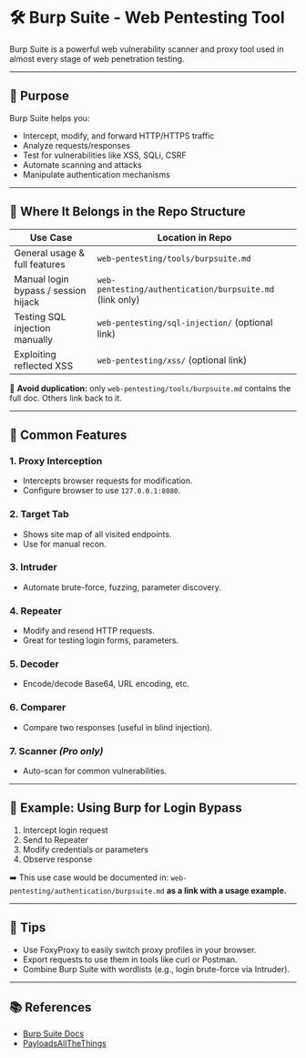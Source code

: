 # 🛠️ Burp Suite - Web Pentesting Tool

Burp Suite is a powerful web vulnerability scanner and proxy tool used in almost every stage of web penetration testing.

---

## 🎯 Purpose
Burp Suite helps you:
- Intercept, modify, and forward HTTP/HTTPS traffic
- Analyze requests/responses
- Test for vulnerabilities like XSS, SQLi, CSRF
- Automate scanning and attacks
- Manipulate authentication mechanisms

---

## 📁 Where It Belongs in the Repo Structure

| Use Case                            | Location in Repo                          |
|-------------------------------------|-------------------------------------------|
| General usage & full features       | `web-pentesting/tools/burpsuite.md`       |
| Manual login bypass / session hijack| `web-pentesting/authentication/burpsuite.md` (link only) |
| Testing SQL injection manually      | `web-pentesting/sql-injection/` (optional link) |
| Exploiting reflected XSS            | `web-pentesting/xss/` (optional link)     |

📌 **Avoid duplication:** only `web-pentesting/tools/burpsuite.md` contains the full doc. Others link back to it.

---

## 🔧 Common Features

### 1. **Proxy Interception**
- Intercepts browser requests for modification.
- Configure browser to use `127.0.0.1:8080`.

### 2. **Target Tab**
- Shows site map of all visited endpoints.
- Use for manual recon.

### 3. **Intruder**
- Automate brute-force, fuzzing, parameter discovery.

### 4. **Repeater**
- Modify and resend HTTP requests.
- Great for testing login forms, parameters.

### 5. **Decoder**
- Encode/decode Base64, URL encoding, etc.

### 6. **Comparer**
- Compare two responses (useful in blind injection).

### 7. **Scanner** *(Pro only)*
- Auto-scan for common vulnerabilities.

---

## 🔐 Example: Using Burp for Login Bypass

1. Intercept login request
2. Send to Repeater
3. Modify credentials or parameters
4. Observe response

➡️ This use case would be documented in:
`web-pentesting/authentication/burpsuite.md` **as a link with a usage example.**

---

## 🧠 Tips
- Use FoxyProxy to easily switch proxy profiles in your browser.
- Export requests to use them in tools like curl or Postman.
- Combine Burp Suite with wordlists (e.g., login brute-force via Intruder).

---

## 📚 References
- [Burp Suite Docs](https://portswigger.net/burp/documentation)
- [PayloadsAllTheThings](https://github.com/swisskyrepo/PayloadsAllTheThings)
